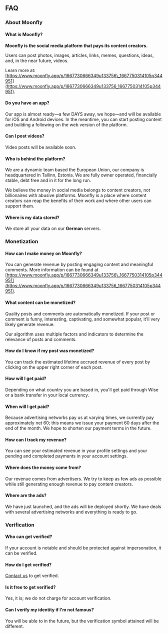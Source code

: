 FAQ
---

### About Moonfly

#### What is Moonfly?

**Moonfly is the social media platform that pays its content creators.**

Users can post photos, images, articles, links, memes, questions, ideas, and, in the near future, videos.

Learn more at: [https://www.moonfly.app/p/1667730666349u133756\_1667750314105p344951](https://www.moonfly.app/p/1667730666349u133756_1667750314105p344951).

#### Do you have an app?

Our app is almost ready—a few DAYS away, we hope—and will be available for iOS and Android devices. In the meantime, you can start posting content and building a following on the web version of the platform.

#### Can I post videos?

Video posts will be available soon.

#### Who is behind the platform?

We are a dynamic team based the European Union, our company is headquartered in Tallinn, Estonia. We are fully owner operated, financially stable, debt free and in it for the long run.

We believe the money in social media belongs to content creators, not billionaires with abusive platforms. Moonfly is a place where content creators can reap the benefits of their work and where other users can support them.

#### Where is my data stored?

We store all your data on our **German** servers.

### Monetization

#### How can I make money on Moonfly?

You can generate revenue by posting engaging content and meaningful comments. More information can be found at [https://www.moonfly.app/p/1667730666349u133756\_1667750314105p344951](https://www.moonfly.app/p/1667730666349u133756_1667750314105p344951).

#### What content can be monetized?

Quality posts and comments are automatically monetized. If your post or comment is funny, interesting, captivating, and somewhat popular, it'll very likely generate revenue.

Our algorithm uses multiple factors and indicators to determine the relevance of posts and comments. 

#### How do I know if my post was monetized?

You can track the estimated lifetime accrued revenue of every post by clicking on the upper right corner of each post.

#### How will I get paid?

Depending on what country you are based in, you'll get paid through Wise or a bank transfer in your local currency.

#### When will I get paid?

Because advertising networks pay us at varying times, we currently pay approximately net 60; this means we issue your payment 60 days after the end of the month. We hope to shorten our payment terms in the future.

#### How can I track my revenue?

You can see your estimated revenue in your profile settings and your pending and completed payments in your account settings.

#### Where does the money come from?

Our revenue comes from advertisers. We try to keep as few ads as possible while still generating enough revenue to pay content creators.

#### Where are the ads?

We have just launched, and the ads will be deployed shortly. We have deals with several advertising networks and everything is ready to go.

### Verification

#### Who can get verified?

If your account is notable and should be protected against impersonation, it can be verified.

#### How do I get verified?

[Contact us](/!/contact) to get verified.

#### Is it free to get verified?

Yes, it is; we do not charge for account verification.

#### Can I verify my identity if I'm not famous?

You will be able to in the future, but the verification symbol attained will be different.
